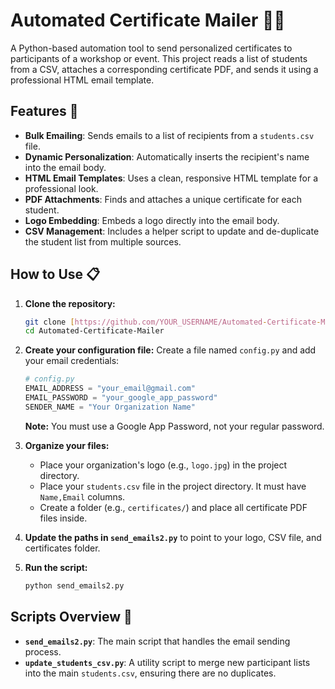 # Automated Certificate Mailer 📧✨

A Python-based automation tool to send personalized certificates to participants of a workshop or event. This project reads a list of students from a CSV, attaches a corresponding certificate PDF, and sends it using a professional HTML email template.

## Features 🚀

- **Bulk Emailing**: Sends emails to a list of recipients from a `students.csv` file.
- **Dynamic Personalization**: Automatically inserts the recipient's name into the email body.
- **HTML Email Templates**: Uses a clean, responsive HTML template for a professional look.
- **PDF Attachments**: Finds and attaches a unique certificate for each student.
- **Logo Embedding**: Embeds a logo directly into the email body.
- **CSV Management**: Includes a helper script to update and de-duplicate the student list from multiple sources.

## How to Use 📋

1.  **Clone the repository:**
    ```bash
    git clone [https://github.com/YOUR_USERNAME/Automated-Certificate-Mailer.git](https://github.com/YOUR_USERNAME/Automated-Certificate-Mailer.git)
    cd Automated-Certificate-Mailer
    ```

2.  **Create your configuration file:**
    Create a file named `config.py` and add your email credentials:
    ```python
    # config.py
    EMAIL_ADDRESS = "your_email@gmail.com"
    EMAIL_PASSWORD = "your_google_app_password"
    SENDER_NAME = "Your Organization Name"
    ```
    **Note:** You must use a Google App Password, not your regular password.

3.  **Organize your files:**
    - Place your organization's logo (e.g., `logo.jpg`) in the project directory.
    - Place your `students.csv` file in the project directory. It must have `Name,Email` columns.
    - Create a folder (e.g., `certificates/`) and place all certificate PDF files inside.

4.  **Update the paths in `send_emails2.py`** to point to your logo, CSV file, and certificates folder.

5.  **Run the script:**
    ```bash
    python send_emails2.py
    ```

## Scripts Overview 🐍

- **`send_emails2.py`**: The main script that handles the email sending process.
- **`update_students_csv.py`**: A utility script to merge new participant lists into the main `students.csv`, ensuring there are no duplicates.
